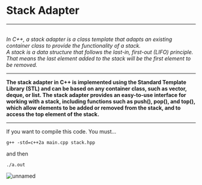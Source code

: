 <h1>Stack Adapter</h1>
<hr>
<i> <br>In C++, a stack adapter is a class template that adapts an existing container class to provide the functionality of a stack. </br>
A stack is a data structure that follows the last-in, first-out (LIFO) principle. 
That means the last element added to the stack will be the first element to be removed.</i>
<hr>
<b>
The stack adapter in C++ is implemented using the Standard Template Library (STL) and can be based on any container class, 
such as vector, deque, or list.
The stack adapter provides an easy-to-use interface for working with a stack, including functions such as push(), pop(), and top(), 
which allow elements to be added or removed from the stack, and to access the top element of the stack.</b>
<hr>
If you want to compile this code.
You must...


```
g++ -std=c++2a main.cpp stack.hpp
```

and then 

```
./a.out 

```

![unnamed](https://user-images.githubusercontent.com/112478852/221812803-d5132cac-451c-4342-825a-aa314a8681a2.png)
